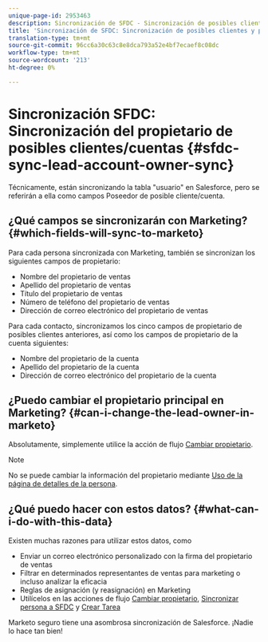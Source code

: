 ```yaml
---
unique-page-id: 2953463
description: Sincronización de SFDC - Sincronización de posibles clientes/propietarios de cuentas - Documentos de marketing - Documentación del producto
title: 'Sincronización de SFDC: Sincronización de posibles clientes y propietarios de cuentas'
translation-type: tm+mt
source-git-commit: 96cc6a30c63c8e8dca793a52e4bf7ecaef8c08dc
workflow-type: tm+mt
source-wordcount: '213'
ht-degree: 0%

---
```



# Sincronización SFDC: Sincronización del propietario de posibles clientes/cuentas {#sfdc-sync-lead-account-owner-sync}

Técnicamente, están sincronizando la tabla &quot;usuario&quot; en Salesforce, pero se referirán a ella como campos Poseedor de posible cliente/cuenta.

## ¿Qué campos se sincronizarán con Marketing? {#which-fields-will-sync-to-marketo}

Para cada persona sincronizada con Marketing, también se sincronizan los siguientes campos de propietario:

* Nombre del propietario de ventas
* Apellido del propietario de ventas
* Título del propietario de ventas
* Número de teléfono del propietario de ventas
* Dirección de correo electrónico del propietario de ventas

Para cada contacto, sincronizamos los cinco campos de propietario de posibles clientes anteriores, así como los campos de propietario de la cuenta siguientes:

* Nombre del propietario de la cuenta
* Apellido del propietario de la cuenta
* Dirección de correo electrónico del propietario de la cuenta

## ¿Puedo cambiar el propietario principal en Marketing? {#can-i-change-the-lead-owner-in-marketo}

Absolutamente, simplemente utilice la acción de flujo [Cambiar propietario](../../../../product-docs/core-marketo-concepts/smart-campaigns/salesforce-flow-actions/change-owner.md).

>[!NOTE]
>
>No se puede cambiar la información del propietario mediante [Uso de la página de detalles de la persona](../../../../product-docs/core-marketo-concepts/smart-lists-and-static-lists/managing-people-in-smart-lists/using-the-person-detail-page.md).

## ¿Qué puedo hacer con estos datos? {#what-can-i-do-with-this-data}

Existen muchas razones para utilizar estos datos, como

* Enviar un correo electrónico personalizado con la firma del propietario de ventas
* Filtrar en determinados representantes de ventas para marketing o incluso analizar la eficacia
* Reglas de asignación (y reasignación) en Marketing
* Utilícelos en las acciones de flujo [Cambiar propietario](../../../../product-docs/core-marketo-concepts/smart-campaigns/salesforce-flow-actions/change-owner.md), [Sincronizar persona a SFDC](../../../../product-docs/core-marketo-concepts/smart-campaigns/salesforce-flow-actions/sync-person-to-sfdc.md) y [Crear Tarea](../../../../product-docs/core-marketo-concepts/smart-campaigns/salesforce-flow-actions/create-task.md)

Marketo seguro tiene una asombrosa sincronización de Salesforce. ¡Nadie lo hace tan bien!
